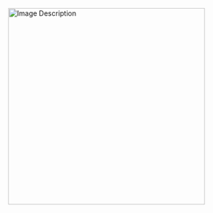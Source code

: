 <img src="https://user-images.githubusercontent.com/78399005/175767556-de86fcab-cdc0-49dc-8270-1e1c2d3edc32.png" alt="Image Description" width="400"/>
